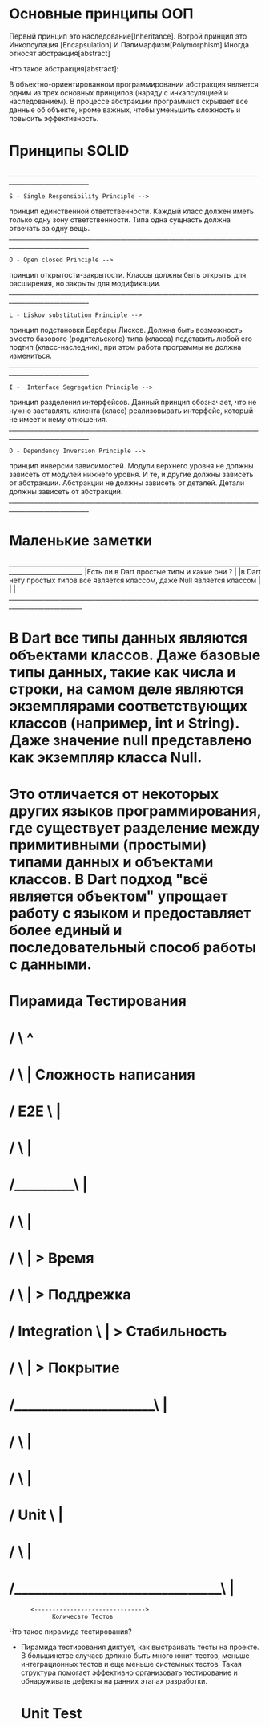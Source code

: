   #  Основные принципы ООП
Первый принцип это наследование[Inheritance].
Вотрой принцип это Инкопсулация [Encapsulation]
И Палимарфизм[Polymorphism]
Иногда относят абстракция[abstract] 

Что такое абстракция[abstract]:

В объектно-ориентированном программировании абстракция является одним из трех основных принципов (наряду с инкапсуляцией и наследованием). В процессе абстракции программист скрывает все данные об объекте, кроме важных, чтобы уменьшить сложность и повысить эффективность.


#    Принципы SOLID

*_______________________________________________________________________________________________________*

    S - Single Responsibility Principle -->
принцип единственной ответственности. Каждый класс должен иметь только одну зону ответственности.
Типа  одна сущнасть должна отвечать за одну вещь.
*_______________________________________________________________________________________________________*

    O - Open closed Principle -->

принцип открытости-закрытости. Классы должны быть открыты для расширения, но закрыты для модификации.
*_______________________________________________________________________________________________________*

    L - Liskov substitution Principle -->
    
принцип подстановки Барбары Лисков. Должна быть возможность вместо базового (родительского) типа (класса) подставить любой его подтип (класс-наследник), при этом работа программы не должна измениться.
*_______________________________________________________________________________________________________*

    I -  Interface Segregation Principle -->

принцип разделения интерфейсов. Данный принцип обозначает, что не нужно заставлять клиента (класс) реализовывать интерфейс, который не имеет к нему отношения.
*_______________________________________________________________________________________________________*

    D - Dependency Inversion Principle -->

принцип инверсии зависимостей. Модули верхнего уровня не должны зависеть от модулей нижнего уровня. И те, и другие должны зависеть от абстракции. Абстракции не должны зависеть от деталей. Детали должны зависеть от абстракций.
*_______________________________________________________________________________________________________*


# Маленькие заметки 
*_____________________________________________________________________________________________________* 
|Есть ли в Dart простые типы и какие они ?                                                            |
|в Dart нету простых типов всё является классом, даже Null является классом                           |
|                                                                                                     |
*_____________________________________________________________________________________________________*

# В Dart все типы данных являются объектами классов. Даже базовые типы данных, такие как числа и строки, на самом деле являются экземплярами соответствующих классов (например, int и String). Даже значение null представлено как экземпляр класса Null. 

# Это отличается от некоторых других языков программирования, где существует разделение между примитивными (простыми) типами данных и объектами классов. В Dart подход "всё является объектом" упрощает работу с языком и предоставляет более единый и последовательный способ работы с данными.


 <!-- # dsds
*_____________________________________________________________________________________________________*
|Есть ли в Dart простые типы и какие они ?                                                            |
|в Dart нету простых типов всё является классом, даже Null является классом                           |
*_____________________________________________________________________________________________________*
 -->

<!-- #   ___________________________
#  |                           |
#  |                           |
#  |                           |
#  |___________________________|

-->


#                 Пирамида Тестирования        

#                        / \                     ^
#                       /   \                    |  Сложность написания 
#                      / E2E \                   |
#                     /       \                  |
#                    /_________\                 | 
#                   /           \                |
#                  /             \               | > Время
#                 /               \              | > Поддрежка
#                /   Integration   \             | > Стабильность
#               /                   \            | > Покрытие
#              /_____________________\           |  
#             /                       \          |  
#            /                         \         |      
#           /           Unit            \        |                
#          /                             \       |      
#         /_______________________________\      |             

          <------------------------------->
                Количесвто Тестов

   Что такое пирамида тестирования?
- Пирамида тестирования диктует, как выстраивать тесты на проекте. В большинстве случаев должно быть много юнит-тестов, меньше интеграционных тестов и еще меньше системных тестов. Такая структура помогает эффективно организовать тестирование и обнаруживать дефекты на ранних этапах разработки.


    # Unit Test